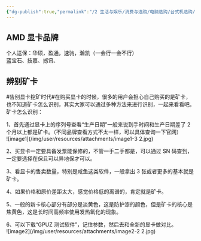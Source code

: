 ```yaml
---
{"dg-publish":true,"permalink":"/2 生活与娱乐/消费与选购/电脑选购/台式机选购/显卡/显卡/","title":"显卡"}
---
```



## AMD 显卡品牌
个人送保：华硕，盈通，速驹，瀚凯（一会行一会不行）  
蓝宝石、技嘉、撼讯、
## 辨别矿卡
\#告别显卡挖矿时代#在购买显卡的时候，很多的用户会担心自己购买的是矿卡，也不知道矿卡怎么识别，其实大家可以通过多种方法来进行识别，一起来看看吧。矿卡怎么识别：

1、首先通过显卡上的序列号查看“生产日期”一般来说到手时间和生产日期差了 2 个月以上都是矿卡。（不同品牌查看方式不太一样，可以具体查询一下官网）  
![image1](/img/user/resources/attachments/image1-3 2.jpg)

2、买显卡一定要具备发票能保修的，不管一手二手都是，可以通过 SN 码查到，一定要选择在保且可以异地保才可以。

3、看显卡的售卖数量，特别是咸鱼这类软件，一般拿出 3 张或者更多的基本就是矿卡。

4、如果价格和原价差距太大，感觉价格低的离谱的，肯定就是矿卡。

5、一般的新卡核心部分有部分是淡黄色，这是防护漆的颜色，但是矿卡的核心是焦黄色，这是长时间高频率使用发热氧化的现象。

6、可以下载“GPUZ 测试软件”，记住参数，然后去和全新的显卡做对比。  
![image2](/img/user/resources/attachments/image2-2 2.jpg)